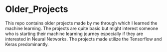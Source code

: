 # Older_Projects
This repo contains older projects made by me through which I learned the machine learning. The projects are quite basic but might interest someone who is starting their machine learning journey especially if they are interested in Neural Networks. The projects made utilize the Tensorflow and Keras predominantly. 

